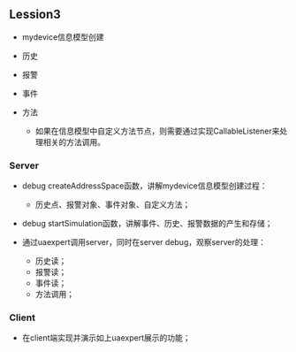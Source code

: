 ## Lession3
- mydevice信息模型创建

- 历史

- 报警

- 事件

- 方法
  - 如果在信息模型中自定义方法节点，则需要通过实现CallableListener来处理相关的方法调用。


### Server

- debug createAddressSpace函数，讲解mydevice信息模型创建过程：
  - 历史点、报警对象、事件对象、自定义方法；
  
- debug startSimulation函数，讲解事件、历史、报警数据的产生和存储；

- 通过uaexpert调用server，同时在server debug，观察server的处理：
  - 历史读；
  - 报警读；
  - 事件读；
  - 方法调用；

### Client

- 在client端实现并演示如上uaexpert展示的功能；
